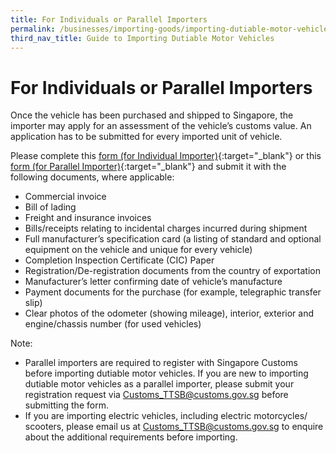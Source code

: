 ```yaml
---
title: For Individuals or Parallel Importers
permalink: /businesses/importing-goods/importing-dutiable-motor-vehicles/guide-to-importing-dutiable-motor-vehicles/individuals-or-pi
third_nav_title: Guide to Importing Dutiable Motor Vehicles
---
```

# For Individuals or Parallel Importers

Once the vehicle has been purchased and shipped to Singapore, the importer may apply for an assessment of the vehicle’s customs value. An application has to be submitted for every imported unit of vehicle.

Please complete this [form (for Individual Importer)](https://form.gov.sg/5f7a63fd08843500118e1d01){:target="_blank"} or this [form (for Parallel Importer)](https://form.gov.sg/5f7a6430482e1200114bad08){:target="_blank"} and submit it with the following documents, where applicable:

-   Commercial invoice
-   Bill of lading
-   Freight and insurance invoices
-   Bills/receipts relating to incidental charges incurred during shipment
-   Full manufacturer’s specification card (a listing of standard and optional equipment on the vehicle and unique for every vehicle)
-   Completion Inspection Certificate (CIC) Paper
-   Registration/De-registration documents from the country of exportation
-   Manufacturer’s letter confirming date of vehicle’s manufacture
-   Payment documents for the purchase (for example, telegraphic transfer slip)
-   Clear photos of the odometer (showing mileage), interior, exterior and engine/chassis number (for used vehicles)

Note: 

* Parallel importers are required to register with Singapore Customs before importing dutiable motor vehicles. If you are new to importing dutiable motor vehicles as a parallel importer, please submit your registration request via [Customs_TTSB@customs.gov.sg](mailto:Customs_TTSB@customs.gov.sg) before submitting the form.
* If you are importing electric vehicles, including electric motorcycles/ scooters, please email us at Customs_TTSB@customs.gov.sg to enquire about the additional requirements before importing.